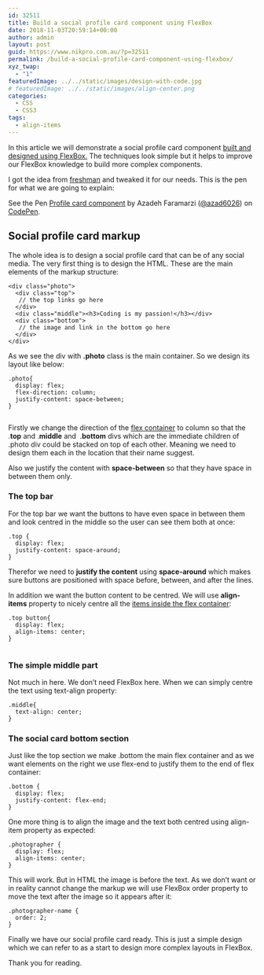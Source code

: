 ```yaml
---
id: 32511
title: Build a social profile card component using FlexBox
date: 2018-11-03T20:59:14+00:00
author: admin
layout: post
guid: https://www.nikpro.com.au/?p=32511
permalink: /build-a-social-profile-card-component-using-flexbox/
xyz_twap:
  - "1"
featuredImage: ../../static/images/design-with-code.jpg
# featuredImage: ../../static/images/align-center.png
categories:
  - CSS
  - CSS3
tags:
  - align-items
---
```

In this article we will demonstrate a social profile card component [built and designed using FlexBox.](https://www.nikpro.com.au/a-felxbox-dice-as-an-example-of-different-flexbox-properties/) The techniques look simple but it helps to improve our FlexBox knowledge to build more complex components. 

I got the idea from <a href="https://freshman.tech/flexbox/" target="_blank" rel="noreferrer noopener">freshman</a> and tweaked it for our needs. This is the pen for what we are going to explain:

<p class="codepen" data-height="400" data-theme-id="0" data-slug-hash="XyWRVg" data-default-tab="css,result" data-user="azad6026" data-pen-title="Profile card component">
  See the Pen <a href="https://codepen.io/azad6026/pen/XyWRVg/">Profile card component</a> by Azadeh Faramarzi (<a href="https://codepen.io/azad6026">@azad6026</a>) on <a href="https://codepen.io">CodePen</a>.
</p>



## Social profile card markup

The whole idea is to design a social profile card that can be of any social media. The very first thing is to design the HTML. These are the main elements of the markup structure:


```
<div class="photo">
  <div class="top">
   // the top links go here
  </div>
  <div class="middle"><h3>Coding is my passion!</h3></div>
  <div class="bottom">
   // the image and link in the bottom go here
  </div>
</div>
```


As we see the div with **.photo** class is the main container. So we design its layout like below:


```
.photo{
  display: flex;
  flex-direction: column;
  justify-content: space-between;
}
```
<figure class="wp-block-image">

<img class="wp-image-32513" src="https://www.nikpro.com.aujustify.png" alt="" srcset="https://testgatsby.localjustify.png 512w, https://testgatsby.localjustify-300x163.png 300w" sizes="(max-width: 512px) 100vw, 512px" /> </figure> 

Firstly we change the direction of the [flex container](https://www.nikpro.com.au/create-a-simple-website-layout-using-flexbox/) to column so that the .**top** and .**middle** and  .**bottom** divs which are the immediate children of .photo div could be stacked on top of each other. Meaning we need to design them each in the location that their name suggest.

Also we justify the content with **space-between** so that they have space in between them only.

### The top bar

For the top bar we want the buttons to have even space in between them and look centred in the middle so the user can see them both at once:


```
.top {
  display: flex;
  justify-content: space-around;
}
```


Therefor we need to **justify the content** using **space-around** which makes sure buttons are positioned with space before, between, and after the lines.

In addition we want the button content to be centred. We will use **align-items** property to nicely centre all the [items inside the flex container](https://www.nikpro.com.au/flexbox-explained-in-a-simple-way-with-examples-part-2/):


```
.top button{
  display: flex;
  align-items: center;
}
```
<figure class="wp-block-image">

<img class="wp-image-32514" src="https://www.nikpro.com.aualign5.png" alt="" srcset="https://testgatsby.localalign5.png 687w, https://testgatsby.localalign5-300x104.png 300w" sizes="(max-width: 687px) 100vw, 687px" /> </figure> 

### The simple middle part

Not much in here. We don&#8217;t need FlexBox here. When we can simply centre the text using text-align property:


```
.middle{
  text-align: center;
}
```


### The social card bottom section

Just like the top section we make .bottom the main flex container and as we want elements on the right we use flex-end to justify them to the end of flex container:


```
.bottom {
  display: flex;
  justify-content: flex-end;
}
```


One more thing is to align the image and the text both centred using align-item property as expected:


```
.photographer {
  display: flex;
  align-items: center;
}
```


This will work. But in HTML the image is before the text. As we don&#8217;t want or in reality cannot change the markup we will use FlexBox order property to move the text after the image so it appears after it:


```
.photographer-name {
  order: 2;
}
```


Finally we have our social profile card ready. This is just a simple design which we can refer to as a start to design more complex layouts in FlexBox.

Thank you for reading.